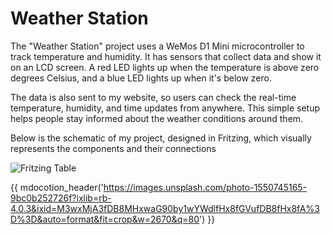 # Weather Station

The "Weather Station" project uses a WeMos D1 Mini microcontroller to track temperature and humidity. It has sensors that collect data and show it on an LCD screen. A red LED lights up when the temperature is above zero degrees Celsius, and a blue LED lights up when it's below zero.

The data is also sent to my website, so users can check the real-time temperature, humidity, and time updates from anywhere. This simple setup helps people stay informed about the weather conditions around them.

Below is the schematic of my project, designed in Fritzing, which visually represents the components and their connections

![Fritzing Table](/assets/fritzing.jpg) 























{{ mdocotion_header('https://images.unsplash.com/photo-1550745165-9bc0b252726f?ixlib=rb-4.0.3&ixid=M3wxMjA3fDB8MHxwaG90by1wYWdlfHx8fGVufDB8fHx8fA%3D%3D&auto=format&fit=crop&w=2670&q=80') }}